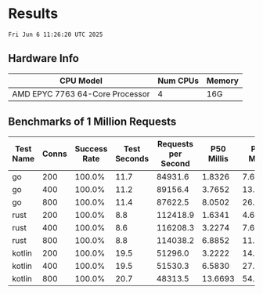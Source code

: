 # Results
`Fri Jun 6 11:26:20 UTC 2025`
## Hardware Info
| CPU Model | Num CPUs | Memory |
| --------- | -------- | ------ |
| AMD EPYC 7763 64-Core Processor | 4 | 16G |

## Benchmarks of 1 Million Requests
| Test Name | Conns | Success Rate | Test Seconds | Requests per Second | P50 Millis | P99 Millis | P99.9 Millis | API Memory MB | API CPU Time | API Threads |
| --------- | ----- | ------------ | ------------ | ------------------- | ---------- | ---------- | ------------ | ------------- | ------------ | ----------- |
| go | 200 | 100.0% | 11.7 | 84931.6 | 1.8326 | 7.6805 | 10.5090 | 17.4 | 00:00:27 | 10 |
| go | 400 | 100.0% | 11.2 | 89156.4 | 3.7652 | 13.4449 | 19.1540 | 24.5 | 00:00:26 | 11 |
| go | 800 | 100.0% | 11.4 | 87622.5 | 8.0502 | 26.8891 | 42.8328 | 36.9 | 00:00:27 | 12 |
| rust | 200 | 100.0% | 8.8 | 112418.9 | 1.6341 | 4.6121 | 6.4320 | 9.0 | 00:00:17 | 5 |
| rust | 400 | 100.0% | 8.6 | 116208.3 | 3.2274 | 7.6030 | 10.2746 | 13.9 | 00:00:17 | 5 |
| rust | 800 | 100.0% | 8.8 | 114038.2 | 6.8852 | 11.7807 | 18.7923 | 23.5 | 00:00:17 | 5 |
| kotlin | 200 | 100.0% | 19.5 | 51296.0 | 3.2222 | 14.3914 | 32.8534 | 344.9 | 00:00:59 | 155 |
| kotlin | 400 | 100.0% | 19.5 | 51530.3 | 6.5830 | 27.9139 | 66.4914 | 406.0 | 00:00:58 | 155 |
| kotlin | 800 | 100.0% | 20.7 | 48313.5 | 13.6693 | 54.4732 | 166.2810 | 500.9 | 00:01:02 | 155 |
